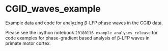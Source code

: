 # CGID_waves_example
Example data and code for analyzing β-LFP phase waves in the CGID data.

Please see the ipython notebook `20180116_example_analyses_release` for code
examples for phase-gradient based analysis of β-LFP waves in primate motor
cortex. 
